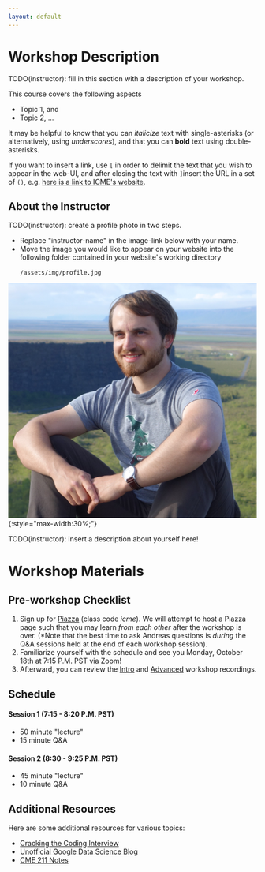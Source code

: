 ```yaml
---
layout: default
---
```


# Workshop Description
TODO(instructor): fill in this section with a description of your workshop.

This course covers the following aspects
  * Topic 1, and
  * Topic 2, ...
  
It may be helpful to know that you can *italicize* text with single-asterisks
(or alternatively, using _underscores_),
and that you can **bold** text using double-asterisks.

If you want to insert a link, use `[` in order to delimit the text that you wish
to appear in the web-UI, and after closing the text with `]`insert the URL in a
set of `()`, e.g. [here is a link to ICME's
website](https://icme.stanford.edu/).

## About the Instructor

TODO(instructor): create a profile photo in two steps.

  * Replace "instructor-name" in the image-link below with your name.
  * Move the image you would like to appear on your website into the 
    following folder contained in your website's working directory
    ```
    /assets/img/profile.jpg
    ```
![instructor-name](/assets/img/profile.jpg){:style="max-width:30%;"}

TODO(instructor): insert a description about yourself here!

# Workshop Materials

## Pre-workshop Checklist

1. Sign up for [Piazza](https://piazza.com/stanford/fall2021/icmeinterviewworkshops) (class code *icme*). We will attempt to host a Piazza page such that you may learn *from each other* after the workshop is over. (*Note that the best time to ask Andreas questions is _during_ the Q&A sessions held at the end of each workshop session).
2. Familiarize yourself with the schedule and see you Monday, October 18th at 7:15 P.M. PST via Zoom!
3. Afterward, you can review the
[Intro](https://stanford.zoom.us/rec/play/B1oYqWLB5qIOac-UljXwcz6jNRhzSG8mHLYdAEWXuGcHRTwA_p1bWSBzRtYnFZuRzH0_2xQ22obdCZle.fHae4Gq5tb6mnIIR)
and
[Advanced](https://stanford.zoom.us/rec/play/rtrNGNfbqIDx1em-MMuX6E0MM-F0OC9rFB5sg33LfqI7-V4MAH8AVtMyulLXBRMG5e2I5gh9Irh2AW54.w0OIppr8E-DFejhI)
workshop recordings.

## Schedule

#### Session 1 (7:15 - 8:20 P.M. PST)
  - 50 minute "lecture"
  - 15 minute Q&A
  
#### Session 2 (8:30 - 9:25 P.M. PST)
  - 45 minute "lecture"
  - 10 minute Q&A

## Additional Resources

Here are some additional resources for various topics:
- [Cracking the Coding
Interview](https://www.amazon.com/Cracking-Coding-Interview-Programming-Questions/dp/0984782850/ref=sr_1_1?dchild=1&gclid=CjwKCAjw8KmLBhB8EiwAQbqNoMSrpmQPQieksWJOsjkCmmauc28A2CA2yhMH4kdq12ocSJDXxKm1lBoCqMUQAvD_BwE&hvadid=241870593966&hvdev=c&hvlocphy=9032063&hvnetw=g&hvqmt=e&hvrand=392226786370352375&hvtargid=kwd-20040243067&hydadcr=16409_10304044&keywords=cracking+the+coding+interview&qid=1634382690&sr=8-1)
- [Unofficial Google Data Science
Blog](https://www.unofficialgoogledatascience.com/)
- [CME 211 Notes](https://github.com/CME211/notes#contents)



